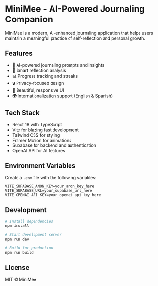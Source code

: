 # MiniMee - AI-Powered Journaling Companion

MiniMee is a modern, AI-enhanced journaling application that helps users maintain a meaningful practice of self-reflection and personal growth.

## Features

- 🧠 AI-powered journaling prompts and insights
- 💭 Smart reflection analysis
- 📊 Progress tracking and streaks
- 🔒 Privacy-focused design
- 🌙 Beautiful, responsive UI
- 🌍 Internationalization support (English & Spanish)

## Tech Stack

- React 18 with TypeScript
- Vite for blazing fast development
- Tailwind CSS for styling
- Framer Motion for animations
- Supabase for backend and authentication
- OpenAI API for AI features

## Environment Variables

Create a `.env` file with the following variables:

```env
VITE_SUPABASE_ANON_KEY=your_anon_key_here
VITE_SUPABASE_URL=your_supabase_url_here
VITE_OPENAI_API_KEY=your_openai_api_key_here
```

## Development

```bash
# Install dependencies
npm install

# Start development server
npm run dev

# Build for production
npm run build
```

## License

MIT © MiniMee
